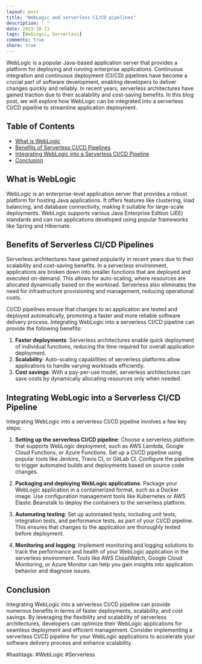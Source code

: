 ```yaml
---
layout: post
title: "WebLogic and serverless CI/CD pipelines"
description: " "
date: 2023-10-11
tags: [WebLogic, Serverless]
comments: true
share: true
---
```


WebLogic is a popular Java-based application server that provides a platform for deploying and running enterprise applications. Continuous integration and continuous deployment (CI/CD) pipelines have become a crucial part of software development, enabling developers to deliver changes quickly and reliably. In recent years, serverless architectures have gained traction due to their scalability and cost-saving benefits. In this blog post, we will explore how WebLogic can be integrated into a serverless CI/CD pipeline to streamline application deployment.

## Table of Contents
- [What is WebLogic](#what-is-weblogic)
- [Benefits of Serverless CI/CD Pipelines](#benefits-of-serverless-cicd-pipelines)
- [Integrating WebLogic into a Serverless CI/CD Pipeline](#integrating-weblogic-into-a-serverless-cicd-pipeline)
- [Conclusion](#conclusion)

## What is WebLogic

WebLogic is an enterprise-level application server that provides a robust platform for hosting Java applications. It offers features like clustering, load balancing, and database connectivity, making it suitable for large-scale deployments. WebLogic supports various Java Enterprise Edition (JEE) standards and can run applications developed using popular frameworks like Spring and Hibernate.

## Benefits of Serverless CI/CD Pipelines

Serverless architectures have gained popularity in recent years due to their scalability and cost-saving benefits. In a serverless environment, applications are broken down into smaller functions that are deployed and executed on-demand. This allows for auto-scaling, where resources are allocated dynamically based on the workload. Serverless also eliminates the need for infrastructure provisioning and management, reducing operational costs.

CI/CD pipelines ensure that changes to an application are tested and deployed automatically, promoting a faster and more reliable software delivery process. Integrating WebLogic into a serverless CI/CD pipeline can provide the following benefits:

1. **Faster deployments**: Serverless architectures enable quick deployment of individual functions, reducing the time required for overall application deployment.
2. **Scalability**: Auto-scaling capabilities of serverless platforms allow applications to handle varying workloads efficiently.
3. **Cost savings**: With a pay-per-use model, serverless architectures can save costs by dynamically allocating resources only when needed.

## Integrating WebLogic into a Serverless CI/CD Pipeline

Integrating WebLogic into a serverless CI/CD pipeline involves a few key steps:

1. **Setting up the serverless CI/CD pipeline**: Choose a serverless platform that supports WebLogic deployment, such as AWS Lambda, Google Cloud Functions, or Azure Functions. Set up a CI/CD pipeline using popular tools like Jenkins, Travis CI, or GitLab CI. Configure the pipeline to trigger automated builds and deployments based on source code changes.

2. **Packaging and deploying WebLogic applications**: Package your WebLogic application in a containerized format, such as a Docker image. Use configuration management tools like Kubernetes or AWS Elastic Beanstalk to deploy the containers to the serverless platform.

3. **Automating testing**: Set up automated tests, including unit tests, integration tests, and performance tests, as part of your CI/CD pipeline. This ensures that changes to the application are thoroughly tested before deployment.

4. **Monitoring and logging**: Implement monitoring and logging solutions to track the performance and health of your WebLogic application in the serverless environment. Tools like AWS CloudWatch, Google Cloud Monitoring, or Azure Monitor can help you gain insights into application behavior and diagnose issues.

## Conclusion

Integrating WebLogic into a serverless CI/CD pipeline can provide numerous benefits in terms of faster deployments, scalability, and cost savings. By leveraging the flexibility and scalability of serverless architectures, developers can optimize their WebLogic applications for seamless deployment and efficient management. Consider implementing a serverless CI/CD pipeline for your WebLogic applications to accelerate your software delivery process and enhance scalability.

#hashtags: #WebLogic #Serverless